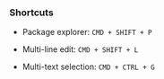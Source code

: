 ### Shortcuts

- Package explorer: `CMD + SHIFT + P`

- Multi-line edit: `CMD + SHIFT + L`

- Multi-text selection: `CMD + CTRL + G`

